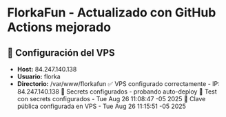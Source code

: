 # FlorkaFun - Actualizado con GitHub Actions mejorado

## 🚀 Configuración del VPS
- **Host:** 84.247.140.138
- **Usuario:** florka
- **Directorio:** /var/www/florkafun
✅ VPS configurado correctamente - IP: 84.247.140.138
🔧 Secrets configurados - probando auto-deploy
🎯 Test con secrets configurados - Tue Aug 26 11:08:47 -05 2025
🔑 Clave pública configurada en VPS - Tue Aug 26 11:15:51 -05 2025
